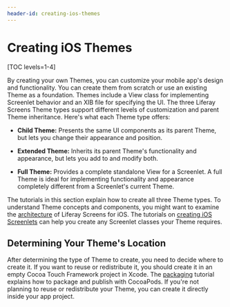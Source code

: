 ```yaml
---
header-id: creating-ios-themes
---
```


# Creating iOS Themes

[TOC levels=1-4]

By creating your own Themes, you can customize your mobile app's design and
functionality. You can create them from scratch or use an existing Theme as a
foundation. Themes include a View class for implementing Screenlet behavior and
an XIB file for specifying the UI. The three Liferay Screens Theme types support
different levels of customization and parent Theme inheritance. Here's what each
Theme type offers: 

-   **Child Theme:** Presents the same UI components as its parent Theme, but 
    lets you change their appearance and position. 

-   **Extended Theme:** Inherits its parent Theme's functionality and 
    appearance, but lets you add to and modify both. 

-   **Full Theme:** Provides a complete standalone View for a Screenlet. A full
    Theme is ideal for implementing functionality and appearance completely
    different from a Screenlet's current Theme. 

The tutorials in this section explain how to create all three Theme types. To 
understand Theme concepts and components, you might want to examine the
[architecture](/docs/7-1/tutorials/-/knowledge_base/t/architecture-of-liferay-screens-for-ios) 
of Liferay Screens for iOS. The tutorials on 
[creating iOS Screenlets](/docs/7-1/tutorials/-/knowledge_base/t/creating-ios-screenlets) 
can help you create any Screenlet classes your Theme requires. 

## Determining Your Theme's Location

After determining the type of Theme to create, you need to decide where to
create it. If you want to reuse or redistribute it, you should create it in an
empty Cocoa Touch Framework project in Xcode. The 
[packaging](/docs/7-1/tutorials/-/knowledge_base/t/packaging-ios-themes) 
tutorial explains how to package and publish with CocoaPods. If you're
not planning to reuse or redistribute your Theme, you can create it directly
inside your app project. 

